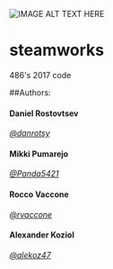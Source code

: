 ![IMAGE ALT TEXT HERE](https://i.ytimg.com/vi/EMiNmJW7enI/maxresdefault.jpg)

# steamworks
486's 2017 code

##Authors:

#### Daniel Rostovtsev

[*@danrotsy*](https://github.com/danrotsy)

#### Mikki Pumarejo

[*@Panda5421*](https://github.com/Panda5421)

#### Rocco Vaccone

[*@rvaccone*](https://github.com/rvaccone)

#### Alexander Koziol

[*@alekoz47*](https://github.com/alekoz47)

